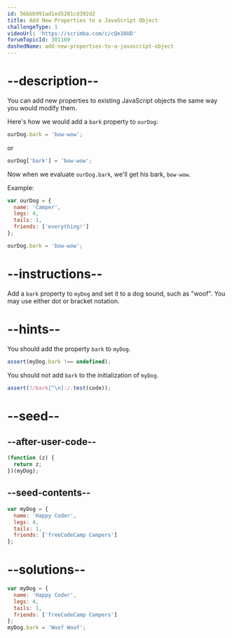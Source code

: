 ```yaml
---
id: 56bbb991ad1ed5201cd392d2
title: Add New Properties to a JavaScript Object
challengeType: 1
videoUrl: 'https://scrimba.com/c/cQe38UD'
forumTopicId: 301169
dashedName: add-new-properties-to-a-javascript-object
---
```


# --description--

You can add new properties to existing JavaScript objects the same way you would modify them.

Here's how we would add a `bark` property to `ourDog`:

```js
ourDog.bark = 'bow-wow';
```

or

```js
ourDog['bark'] = 'bow-wow';
```

Now when we evaluate `ourDog.bark`, we'll get his bark, `bow-wow`.

Example:

```js
var ourDog = {
  name: 'Camper',
  legs: 4,
  tails: 1,
  friends: ['everything!']
};

ourDog.bark = 'bow-wow';
```

# --instructions--

Add a `bark` property to `myDog` and set it to a dog sound, such as "woof". You may use either dot or bracket notation.

# --hints--

You should add the property `bark` to `myDog`.

```js
assert(myDog.bark !== undefined);
```

You should not add `bark` to the initialization of `myDog`.

```js
assert(!/bark[^\n]:/.test(code));
```

# --seed--

## --after-user-code--

```js
(function (z) {
  return z;
})(myDog);
```

## --seed-contents--

```js
var myDog = {
  name: 'Happy Coder',
  legs: 4,
  tails: 1,
  friends: ['freeCodeCamp Campers']
};
```

# --solutions--

```js
var myDog = {
  name: 'Happy Coder',
  legs: 4,
  tails: 1,
  friends: ['freeCodeCamp Campers']
};
myDog.bark = 'Woof Woof';
```
